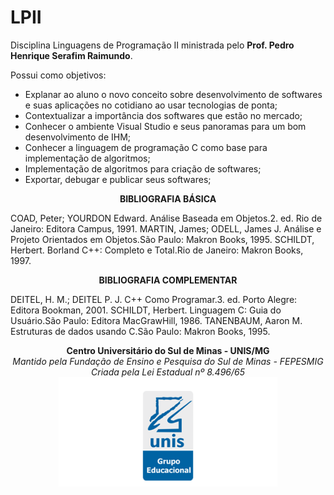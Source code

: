# LPII
Disciplina Linguagens de Programação II ministrada pelo <b>Prof. Pedro Henrique Serafim Raimundo</b>.

Possui como objetivos: 

- Explanar ao aluno o novo conceito sobre desenvolvimento de softwares e suas aplicações no cotidiano ao usar tecnologias de ponta;
- Contextualizar a importância dos softwares que estão no mercado;
- Conhecer o ambiente Visual Studio e seus panoramas para um bom desenvolvimento de IHM;
- Conhecer a linguagem de programação C como base para implementação de algoritmos;
- Implementação de algoritmos para criação de softwares;
- Exportar, debugar e publicar seus softwares;

<p align="center"><b>BIBLIOGRAFIA BÁSICA</b></p>

COAD, Peter; YOURDON Edward. Análise Baseada em Objetos.2. ed. Rio de Janeiro: Editora Campus, 1991.
MARTIN, James; ODELL, James J. Análise e Projeto Orientados em Objetos.São Paulo: Makron Books, 1995.
SCHILDT, Herbert. Borland C++: Completo e Total.Rio de Janeiro: Makron Books, 1997.

<p align="center"><b>BIBLIOGRAFIA COMPLEMENTAR</b></p>

DEITEL, H. M.; DEITEL P. J. C++ Como Programar.3. ed. Porto Alegre: Editora Bookman, 2001.
SCHILDT, Herbert. Linguagem C: Guia do Usuário.São Paulo: Editora MacGrawHill, 1986.
TANENBAUM, Aaron M. Estruturas de dados usando C.São Paulo: Makron Books, 1995.

  <p align="center">
<b>Centro Universitário do Sul de Minas - UNIS/MG</b><br/>
<i>Mantido pela Fundação de Ensino e Pesquisa do Sul de Minas - FEPESMIG Criada pela Lei Estadual nº 8.496/65</i><br/>
<img src="https://github.com/AfonsoFeliciano/LPII/blob/master/logo_unis.png" width="350"/> 
  </p>
